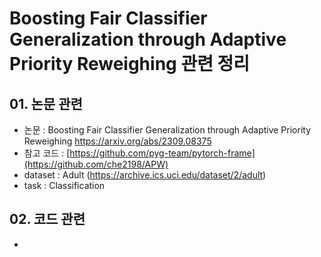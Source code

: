 # Boosting Fair Classifier Generalization through Adaptive Priority Reweighing 관련 정리
## 01. 논문 관련
- 논문 : Boosting Fair Classifier Generalization through Adaptive Priority Reweighing https://arxiv.org/abs/2309.08375
- 참고 코드 : [https://github.com/pyg-team/pytorch-frame](https://github.com/che2198/APW)
- dataset : Adult (https://archive.ics.uci.edu/dataset/2/adult)
- task : Classification



## 02. 코드 관련
- 
